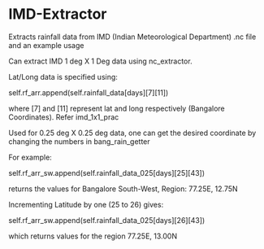 # IMD-Extractor
Extracts rainfall data from IMD (Indian Meteorological Department) .nc file and an example usage 

Can extract IMD 1 deg X 1 Deg data using nc_extractor.

Lat/Long data is specified using:

self.rf_arr.append(self.rainfall_data[days][7][11])

where [7] and [11] represent lat and long respectively (Bangalore Coordinates). Refer imd_1x1_prac

Used for 0.25 deg X 0.25 deg data, one can get the desired coordinate by changing the numbers in bang_rain_getter

For example:

self.rf_arr_sw.append(self.rainfall_data_025[days][25][43])

returns the values for Bangalore South-West, Region: 77.25E, 12.75N

Incrementing Latitude by one (25 to 26) gives:

self.rf_arr_sw.append(self.rainfall_data_025[days][26][43])

which returns values for the region 77.25E, 13.00N
